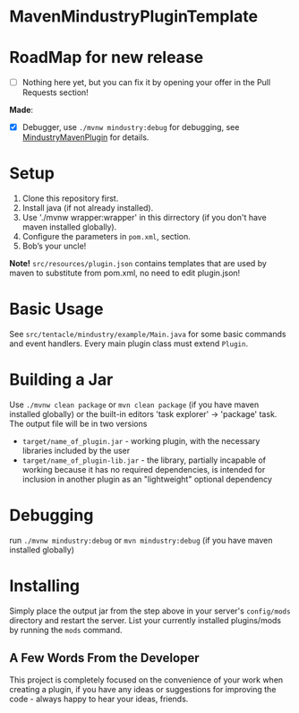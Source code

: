 # **MavenMindustryPluginTemplate**

# RoadMap for new release

- [ ] Nothing here yet, but you can fix it by opening your offer in the Pull Requests section!

**Made**:
- [x] Debugger, use `./mvnw mindustry:debug` for debugging, see [MindustryMavenPlugin](https://github.com/SSTentacleSS/MindustryMavenPlugin) for details.

# Setup

1. Clone this repository first.
2. Install java (if not already installed).
3. Use './mvnw wrapper:wrapper' in this dirrectory (if you don't have maven installed globally).
4. Configure the parameters in `pom.xml`, <properties> section.
5. Bob’s your uncle!

**Note!** `src/resources/plugin.json` contains templates that are used by maven to substitute from pom.xml, no need to edit plugin.json!

# Basic Usage

See `src/tentacle/mindustry/example/Main.java` for some basic commands and event handlers.
Every main plugin class must extend `Plugin`.

# Building a Jar

Use `./mvnw clean package` or `mvn clean package` (if you have maven installed globally) or the built-in editors 'task explorer' -> 'package' task.
The output file will be in two versions

* `target/name_of_plugin.jar` - working plugin, with the necessary libraries included by the user
* `target/name_of_plugin-lib.jar` - the library, partially incapable of working because it has no required dependencies, is intended for inclusion in another plugin as an "lightweight" optional dependency

# Debugging

run `./mvnw mindustry:debug` or `mvn mindustry:debug` (if you have maven installed globally)

# Installing

Simply place the output jar from the step above in your server's `config/mods` directory and restart the server.
List your currently installed plugins/mods by running the `mods` command.



## **A Few Words From the Developer**

This project is completely focused on the convenience of your work when creating a plugin, if you have any ideas or suggestions for improving the code - always happy to hear your ideas, friends.
